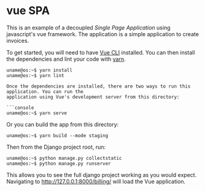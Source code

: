 # vue SPA

This is an example of a decoupled *Single Page Application* using javascript's vue framework. 
The application is a simple application to create invoices.

To get started, you will need to have [Vue CLI](https://cli.vuejs.org/) installed. You can then
install the dependencies and lint your code with [yarn](https://yarnpkg.com/).

```console
uname@os:~$ yarn install
uname@os:~$ yarn lint

Once the dependencies are installed, there are two ways to run this application. You can run the
application using Vue's development server from this directory:

```console
uname@os:~$ yarn serve
```

Or you can build the app from this directory:

```console
uname@os:~$ yarn build --mode staging
```

Then from the Django project root, run:

```console
uname@os:~$ python manage.py collectstatic
uname@os:~$ python manage.py runserver
```

This allows you to see the full django project working as you would expect. Navigating to
http://127.0.0.1:8000/billing/ will load the Vue application.
